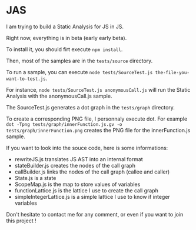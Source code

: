 # JAS

I am trying to build a Static Analysis for JS in JS.

Right now, everything is in beta (early early beta).

To install it, you should firt execute `npm install`.

Then, most of the samples are in the `tests/source` directory. 

To run a sample, you can execute `node tests/SourceTest.js the-file-you-want-to-test.js`.

For instance, `node tests/SourceTest.js anonymousCall.js` will run the Static Analysis with the anonymousCall.js sample.

The SourceTest.js generates a dot graph in the `tests/graph` directory.

To create a corresponding PNG file, I personnaly execute dot. For example `dot -Tpng tests/graph/innerFunction.js.gv -o tests/graph/innerFunction.png` creates the PNG file for the innerFunction.js sample.

If you want to look into the souce code, here is some informations:
* rewriteJS.js translates JS AST into an internal format
* stateBuilder.js creates the nodes of the call graph
* callBuilder.js links the nodes of the call graph (callee and caller)
* State.js is a state
* ScopeMap.js is the map to store values of variables
* functionLattice.js is the lattice I use to create the call graph
* simpleIntegerLattice.js is a simple lattice I use to know if integer variables


Don't hesitate to contact me for any comment, or even if you want to join this project !

